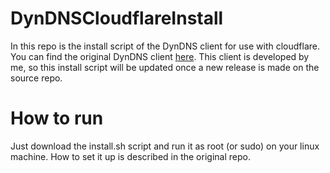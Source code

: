 # DynDNSCloudflareInstall
In this repo is the install script of the DynDNS client for use with cloudflare.  You can find the original DynDNS client [here](https://github.com/BakxY/DynDNSCloudflare). This client is developed by me, so this install script will be updated once a new release is made on the source repo.

# How to run
Just download the install.sh script and run it as root (or sudo) on your linux machine. How to set it up is described in the original repo.
